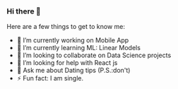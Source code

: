 ### Hi there 👋



Here are a few things to get to know me:

- 🔭 I’m currently working on Mobile App
- 🌱 I’m currently learning ML: Linear Models 
- 👯 I’m looking to collaborate on Data Science projects
- 🤔 I’m looking for help with React js
- 💬 Ask me about Dating tips (P.S.:don't)
- ⚡ Fun fact: I am single.

